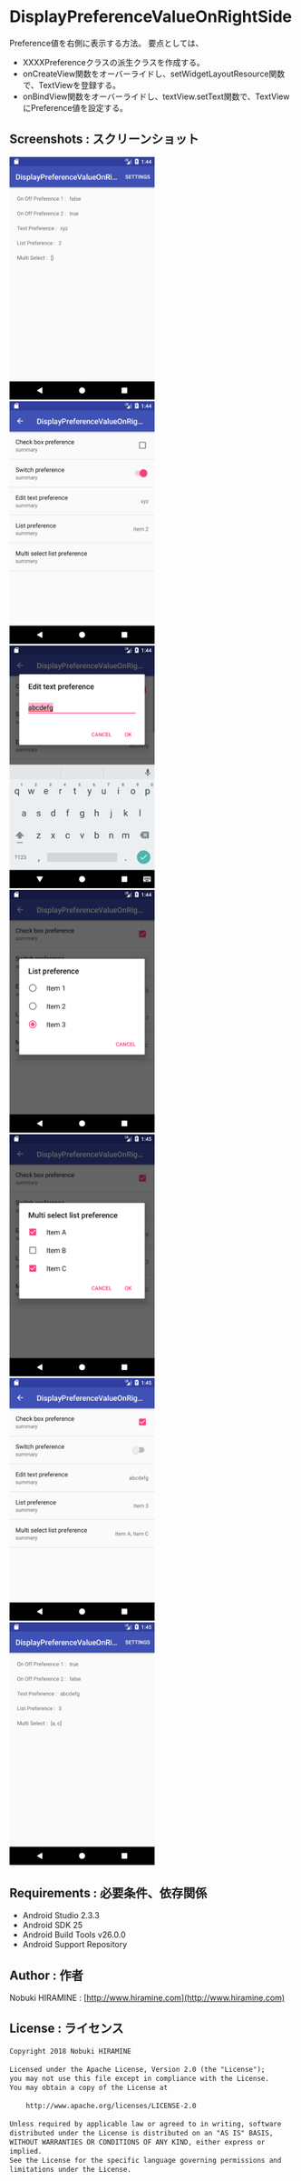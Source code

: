 # DisplayPreferenceValueOnRightSide
Preference値を右側に表示する方法。
要点としては、
- XXXXPreferenceクラスの派生クラスを作成する。
- onCreateView関数をオーバーライドし、setWidgetLayoutResource関数で、TextViewを登録する。
- onBindView関数をオーバーライドし、textView.setText関数で、TextViewにPreference値を設定する。

## Screenshots : スクリーンショット
<img src="screenshots/Screenshot_01.png" width="256" alt="Screenshot"/><img src="screenshots/Screenshot_02.png" width="256" alt="Screenshot"/><img src="screenshots/Screenshot_03.png" width="256" alt="Screenshot"/><img src="screenshots/Screenshot_04.png" width="256" alt="Screenshot"/><img src="screenshots/Screenshot_05.png" width="256" alt="Screenshot"/><img src="screenshots/Screenshot_06.png" width="256" alt="Screenshot"/><img src="screenshots/Screenshot_07.png" width="256" alt="Screenshot"/>

## Requirements : 必要条件、依存関係
- Android Studio 2.3.3
- Android SDK 25
- Android Build Tools v26.0.0
- Android Support Repository

## Author : 作者
Nobuki HIRAMINE : [http://www.hiramine.com](http://www.hiramine.com)

## License : ライセンス
```
Copyright 2018 Nobuki HIRAMINE

Licensed under the Apache License, Version 2.0 (the "License");
you may not use this file except in compliance with the License.
You may obtain a copy of the License at

    http://www.apache.org/licenses/LICENSE-2.0

Unless required by applicable law or agreed to in writing, software
distributed under the License is distributed on an "AS IS" BASIS,
WITHOUT WARRANTIES OR CONDITIONS OF ANY KIND, either express or implied.
See the License for the specific language governing permissions and
limitations under the License.
```
